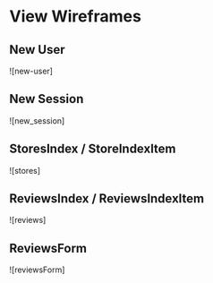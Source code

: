 # View Wireframes

## New User
![new-user]

## New Session
![new_session]

## StoresIndex / StoreIndexItem
![stores]

## ReviewsIndex / ReviewsIndexItem
![reviews]

## ReviewsForm
![reviewsForm]

